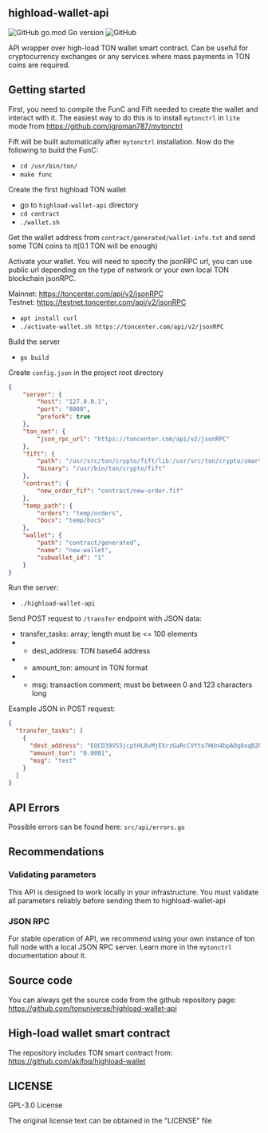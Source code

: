 ## highload-wallet-api

![GitHub go.mod Go version](https://img.shields.io/github/go-mod/go-version/tonuniverse/highload-wallet-api)
![GitHub](https://img.shields.io/github/license/tonuniverse/highload-wallet-api)

API wrapper over high-load TON wallet smart contract. Can be useful for cryptocurrency exchanges or any services where mass payments in TON coins are required.

## Getting started

First, you need to compile the FunC and Fift needed to create the wallet and interact with it. The easiest way to do this is to install `mytonctrl` in `lite` mode from https://github.com/igroman787/mytonctrl

Fift will be built automatically after `mytonctrl` installation. Now do the following to build the FunC:

- `cd /usr/bin/ton/`
- `make func`

Create the first highload TON wallet

- go to `highload-wallet-api` directory
- `cd contract`
- `./wallet.sh`

Get the wallet address from `contract/generated/wallet-info.txt` and send some TON coins to it(0.1 TON will be enough)

Activate your wallet. You will need to specify the jsonRPC url, you can use public url depending on the type of network or your own local TON blockchain jsonRPC.

Mainnet: https://toncenter.com/api/v2/jsonRPC  
Testnet: https://testnet.toncenter.com/api/v2/jsonRPC

- `apt install curl`
- `./activate-wallet.sh https://toncenter.com/api/v2/jsonRPC`

Build the server

- `go build`

Create `config.json` in the project root directory

```json
{
    "server": {
        "host": "127.0.0.1",
        "port": "8080",
        "prefork": true
    },
    "ton_net": {
        "json_rpc_url": "https://toncenter.com/api/v2/jsonRPC"
    },
    "fift": {
        "path": "/usr/src/ton/crypto/fift/lib:/usr/src/ton/crypto/smartcont",
        "binary": "/usr/bin/ton/crypto/fift"
    },
    "contract": {
        "new_order_fif": "contract/new-order.fif"
    },
    "temp_path": {
        "orders": "temp/orders",
        "bocs": "temp/bocs"
    }, 
    "wallet": {
        "path": "contract/generated",
        "name": "new-wallet",
        "subwallet_id": "1"
    }
}
```

Run the server:

- `./highload-wallet-api`

Send POST request to `/transfer` endpoint with JSON data:

- transfer_tasks: array; length must be <= 100 elements
- - dest_address: TON base64 address
- - amount_ton: amount in TON format
- - msg: transaction comment; must be between 0 and 123 characters long

Example JSON in POST request:

```json
{
  "transfer_tasks": [
    { 
      "dest_address": "EQCD39VS5jcptHL8vMjEXrzGaRcCVYto7HUn4bpAOg8xqB2N",
      "amount_ton": "0.0001",
      "msg": "test"
    }
  ]
}
```

## API Errors

Possible errors can be found here: `src/api/errors.go`

## Recommendations

### Validating parameters

This API is designed to work locally in your infrastructure. You must validate all parameters reliably before sending them to highload-wallet-api

### JSON RPC

For stable operation of API, we recommend using your own instance of ton full node with a local JSON RPC server. 
Learn more in the `mytonctrl` documentation about it.

## Source code

You can always get the source code from the github repository page:  
https://github.com/tonuniverse/highload-wallet-api

## High-load wallet smart contract

The repository includes TON smart contract from:  
https://github.com/akifoq/highload-wallet

## LICENSE

GPL-3.0 License

The original license text can be obtained in the "LICENSE" file 